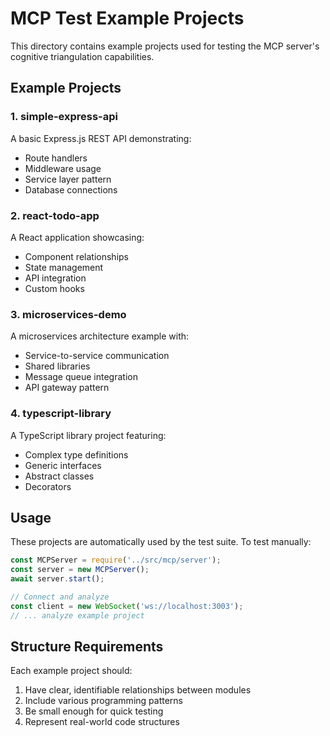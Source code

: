 # MCP Test Example Projects

This directory contains example projects used for testing the MCP server's cognitive triangulation capabilities.

## Example Projects

### 1. simple-express-api
A basic Express.js REST API demonstrating:
- Route handlers
- Middleware usage
- Service layer pattern
- Database connections

### 2. react-todo-app
A React application showcasing:
- Component relationships
- State management
- API integration
- Custom hooks

### 3. microservices-demo
A microservices architecture example with:
- Service-to-service communication
- Shared libraries
- Message queue integration
- API gateway pattern

### 4. typescript-library
A TypeScript library project featuring:
- Complex type definitions
- Generic interfaces
- Abstract classes
- Decorators

## Usage

These projects are automatically used by the test suite. To test manually:

```javascript
const MCPServer = require('../src/mcp/server');
const server = new MCPServer();
await server.start();

// Connect and analyze
const client = new WebSocket('ws://localhost:3003');
// ... analyze example project
```

## Structure Requirements

Each example project should:
1. Have clear, identifiable relationships between modules
2. Include various programming patterns
3. Be small enough for quick testing
4. Represent real-world code structures